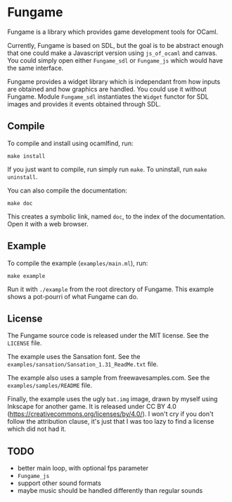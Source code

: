 # Fungame

Fungame is a library which provides game development tools for OCaml.

Currently, Fungame is based on SDL, but the goal is to be abstract enough
that one could make a Javascript version using `js_of_ocaml` and canvas.
You could simply open either `Fungame_sdl` or `Fungame_js` which would have
the same interface.

Fungame provides a widget library which is independant from how inputs are
obtained and how graphics are handled. You could use it without Fungame.
Module `Fungame_sdl` instantiates the `Widget` functor for SDL images
and provides it events obtained through SDL.

## Compile

To compile and install using ocamlfind, run:

    make install

If you just want to compile, run simply run `make`.
To uninstall, run `make uninstall`.

You can also compile the documentation:

    make doc

This creates a symbolic link, named `doc`, to the index of the documentation.
Open it with a web browser.

## Example

To compile the example (`examples/main.ml`), run:

    make example

Run it with `./example` from the root directory of Fungame.
This example shows a pot-pourri of what Fungame can do.

## License

The Fungame source code is released under the MIT license.
See the `LICENSE` file.

The example uses the Sansation font.
See the `examples/sansation/Sansation_1.31_ReadMe.txt` file.

The example also uses a sample from freewavesamples.com.
See the `examples/samples/README` file.

Finally, the example uses the ugly `bat.img` image, drawn by myself using
Inkscape for another game. It is released under CC BY 4.0
(https://creativecommons.org/licenses/by/4.0/).
I won't cry if you don't follow the attribution clause, it's just that I was
too lazy to find a license which did not had it.

## TODO

- better main loop, with optional fps parameter
- `Fungame_js`
- support other sound formats
- maybe music should be handled differently than regular sounds
